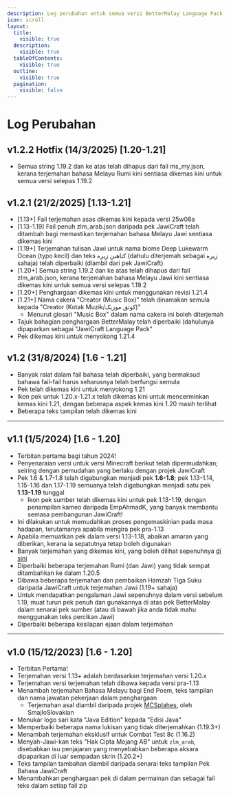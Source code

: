 ```yaml
---
description: Log perubahan untuk semua versi BetterMalay Language Pack
icon: scroll
layout:
  title:
    visible: true
  description:
    visible: true
  tableOfContents:
    visible: true
  outline:
    visible: true
  pagination:
    visible: false
---
```


# Log Perubahan

## v1.2.2 Hotfix (14/3/2025) \[1.20-1.21]

* Semua string 1.19.2 dan ke atas telah dihapus dari fail ms\_my.json, kerana terjemahan bahasa Melayu Rumi kini sentiasa dikemas kini untuk semua versi selepas 1.19.2

## v1.2.1 (21/2/2025) \[1.13-1.21]

* \[1.13+] Fail terjemahan asas dikemas kini kepada versi 25w08a
* \[1.13-1.19] Fail penuh zlm\_arab.json daripada pek JawiCraft telah ditambah bagi memastikan terjemahan bahasa Melayu Jawi sentiasa dikemas kini
* \[1.19+] Terjemahan tulisan Jawi untuk nama biome Deep Lukewarm Ocean (typo kecil) dan teks کتاهنن زيره (dahulu diterjemah sebagai زيره sahaja) telah diperbaiki (diambil dari pek JawiCraft)
* \[1.20+] Semua string 1.19.2 dan ke atas telah dihapus dari fail zlm\_arab.json, kerana terjemahan bahasa Melayu Jawi kini sentiasa dikemas kini untuk semua versi selepas 1.19.2
* \[1.20+] Penghargaan dikemas kini untuk menggunakan revisi 1.21.4
* \[1.21+] Nama cakera "Creator (Music Box)" telah dinamakan semula kepada "Creator (Kotak Muzik/کوتق موزيک)"
  * Menurut glosari "Music Box" dalam nama cakera ini boleh diterjemah
* Tajuk bahagian penghargaan BetterMalay telah diperbaiki (dahulunya dipaparkan sebagai "JawiCraft Language Pack"
* Pek dikemas kini untuk menyokong 1.21.4

## v1.2 (31/8/2024) \[1.6 - 1.21]

* Banyak ralat dalam fail bahasa telah diperbaiki, yang bermaksud bahawa fail-fail harus seharusnya telah berfungsi semula
* Pek telah dikemas kini untuk menyokong 1.21
* Ikon pek untuk 1.20.x-1.21.x telah dikemas kini untuk mencerminkan kemas kini 1.21, dengan beberapa aspek kemas kini 1.20 masih terlihat
* Beberapa teks tampilan telah dikemas kini

***

## v1.1 (1/5/2024) \[1.6 - 1.20]

* Terbitan pertama bagi tahun 2024!
* Penyenaraian versi untuk versi Minecraft berikut telah dipermudahkan; seiring dengan pemudahan yang berlaku dengan projek JawiCraft
* Pek 1.6 & 1.7-1.8 telah digabungkan menjadi pek **1.6-1.8**; pek 1.13-1.14, 1.15-1.16 dan 1.17-1.19 semuanya telah digabungkan menjadi satu pek **1.13-1.19** tunggal
  * Ikon pek sumber telah dikemas kini untuk pek 1.13-1.19, dengan penampilan kameo daripada EmpAhmadK, yang banyak membantu semasa pembangunan JawiCraft!
* Ini dilakukan untuk memudahkan proses pengemaskinian pada masa hadapan, terutamanya apabila mengira pek pra-1.13
* Apabila memuatkan pek dalam versi 1.13-1.18, abaikan amaran yang diberikan, kerana ia sepatutnya tetap boleh digunakan
* Banyak terjemahan yang dikemas kini, yang boleh dilihat sepenuhnya [di sini](https://github.com/Minecraft-EdisiMelayu/MCEM-Wiki/wiki/Terjemahan-Baharu-untuk-1-Mei)
* Diperbaiki beberapa terjemahan Rumi (dan Jawi) yang tidak sempat ditambahkan ke dalam 1.20.5
* Dibawa beberapa terjemahan dan pembaikan Hamzah Tiga Suku daripada JawiCraft untuk terjemahan Jawi (1.19+ sahaja)
* Untuk mendapatkan pengalaman Jawi sepenuhnya dalam versi sebelum 1.19, muat turun pek penuh dan gunakannya di atas pek BetterMalay dalam senarai pek sumber (atau di bawah jika anda tidak mahu menggunakan teks percikan Jawi)
* Diperbaiki beberapa kesilapan ejaan dalam terjemahan

***

## v1.0 (15/12/2023) \[1.6 - 1.20]

* Terbitan Pertama!
* Terjemahan versi 1.13+ adalah berdasarkan terjemahan versi 1.20.x
* Terjemahan versi terjemahan telah dibawa kepada versi pra-1.13
* Menambah terjemahan Bahasa Melayu bagi End Poem, teks tampilan dan nama jawatan pekerjaan dalam penghargaan
  * Terjemahan asal diambil daripada projek [MCSplahes](https://github.com/SmajloSlovakian/MinecraftSplashTextTranslation), oleh SmajloSlovakian
* Menukar logo sari kata "Java Edition" kepada "Edisi Java"
* Memperbaiki beberapa nama lukisan yang tidak diterjemahkan (1.19.3+)
* Menambah terjemahan eksklusif untuk Combat Test 8c (1.16.2)
* Menyah-Jawi-kan teks "Hak Cipta Mojang AB" untuk `zlm_arab`, disebabkan isu penjajaran yang menyebabkan beberapa aksara dipaparkan di luar sempadan skrin (1.20.2+)
* Teks tampilan tambahan diambil daripada senarai teks tampilan Pek Bahasa JawiCraft
* Menambahkan penghargaan pek di dalam permainan dan sebagai fail teks dalam setiap fail zip
